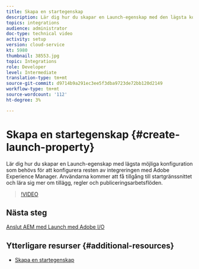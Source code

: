 ```yaml
---
title: Skapa en startegenskap
description: Lär dig hur du skapar en Launch-egenskap med den lägsta konfiguration som krävs för att konfigurera resten av integreringen. Användarna kommer att få en introduktion till startgränssnittet och lära sig mer om tillägg, regler och publiceringsarbetsflöden.
topics: integrations
audience: administrator
doc-type: technical video
activity: setup
version: cloud-service
kt: 5980
thumbnail: 38553.jpg
topic: Integrations
role: Developer
level: Intermediate
translation-type: tm+mt
source-git-commit: d9714b9a291ec3ee5f3dba9723de72bb120d2149
workflow-type: tm+mt
source-wordcount: '112'
ht-degree: 3%

---
```



# Skapa en startegenskap {#create-launch-property}

Lär dig hur du skapar en Launch-egenskap med lägsta möjliga konfiguration som behövs för att konfigurera resten av integreringen med Adobe Experience Manager. Användarna kommer att få tillgång till startgränssnittet och lära sig mer om tillägg, regler och publiceringsarbetsflöden.

>[!VIDEO](https://video.tv.adobe.com/v/38553?quality=12&learn=on)

## Nästa steg

[Anslut AEM med Launch med Adobe I/O](connect-aem-launch-adobe-io.md)

## Ytterligare resurser {#additional-resources}

* [Skapa en startegenskap](https://docs.adobe.com/content/help/en/core-services-learn/implementing-in-websites-with-launch/configure-launch/launch.html)
